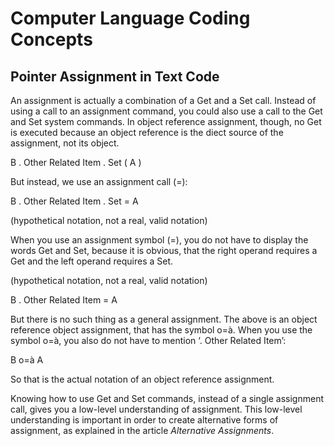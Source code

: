 ﻿Computer Language Coding Concepts
=================================

Pointer Assignment in Text Code
-------------------------------

An assignment is actually a combination of a Get and a Set call. Instead of using a call to an assignment command, you could also use a call to the Get and Set system commands. In object reference assignment, though, no Get is executed because an object reference is the diect source of the assignment, not its object.

B  .  Other Related Item  .  Set  (  A  )

But instead, we use an assignment call (=):

B  .  Other Related Item  .  Set  =  A

(hypothetical notation, not a real, valid notation)

When you use an assignment symbol (=), you do not have to display the words Get and Set, because it is obvious, that the right operand requires a Get and the left operand requires a Set.

(hypothetical notation, not a real, valid notation)

B  .  Other Related Item  =  A

But there is no such thing as a general assignment. The above is an object reference object assignment, that has the symbol o=à. When you use the symbol o=à, you also do not have to mention ‘.  Other Related Item’:

B  o=à  A

So that is the actual notation of an object reference assignment.

Knowing how to use Get and Set commands, instead of a single assignment call, gives you a low-level understanding of assignment. This low-level understanding is important in order to create alternative forms of assignment, as explained in the article *Alternative Assignments*.

